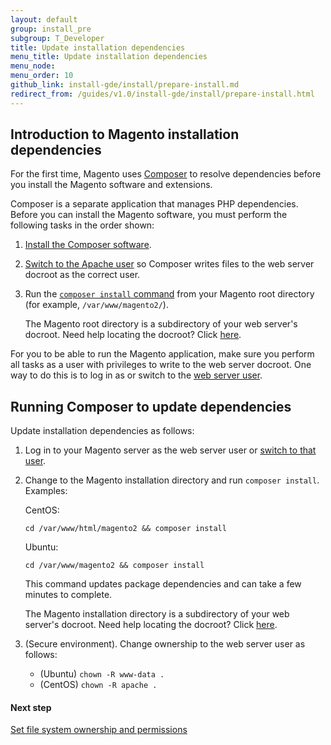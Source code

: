 ```yaml
---
layout: default
group: install_pre
subgroup: T_Developer
title: Update installation dependencies
menu_title: Update installation dependencies 
menu_node:
menu_order: 10
github_link: install-gde/install/prepare-install.md
redirect_from: /guides/v1.0/install-gde/install/prepare-install.html
---
```


<!-- This topic is referred to from Magento 2 code! Don't change the URL without informing engineering! -->
<!-- Referring file: README.md owned by core -->

  
<h2 id="install-update-depend">Introduction to Magento installation dependencies</h2>

For the first time, Magento uses <a href="http://getcomposer.org">Composer</a> to resolve dependencies before you install the Magento software and extensions.

Composer is a separate application that manages PHP dependencies. Before you can install the Magento software, you must perform the following tasks in the order shown:

1.	<a href="{{ site.gdeurl }}install-gde/install/composer-clone.html">Install the Composer software</a>.
2.	<a href="{{ site.gdeurl }}install-gde/prereq/apache-user.html">Switch to the Apache user</a> so Composer writes files to the web server docroot as the correct user.
2.	Run the <a href="#install-composer-install">`composer install` command</a> from your Magento root directory (for example, `/var/www/magento2/`).

	The Magento root directory is a subdirectory of your web server's docroot. Need help locating the docroot? Click <a href="{{ site.gdeurl }}install-gde/basics/basics_docroot.html">here</a>.

For you to be able to run the Magento application, make sure you perform all tasks as a user with privileges to write to the web server docroot. One way to do this is to log in as or switch to the <a href="{{ site.gdeurl }}install-gde/prereq/apache-user.html">web server user</a>.

<h2 id="install-composer-install">Running Composer to update dependencies</h2>
Update installation dependencies as follows:

1.	Log in to your Magento server as the web server user or <a href="{{ site.gdeurl }}install-gde/prereq/apache-user.html">switch to that user</a>.
2.	Change to the Magento installation directory and run `composer install`. Examples:

	CentOS:

		cd /var/www/html/magento2 && composer install

	Ubuntu:

		cd /var/www/magento2 && composer install

	This command updates package dependencies and can take a few minutes to complete.

	<div class="bs-callout bs-callout-info" id="info">
		<span class="glyphicon-class">
  		<p>The Magento installation directory is a subdirectory of your web server's docroot. Need help locating the docroot? Click <a href="{{ site.gdeurl }}install-gde/basics/basics_docroot.html">here</a>.</p></span>
	</div>


3.	(Secure environment). Change ownership to the web server user as follows:

	*	(Ubuntu) `chown -R www-data .`
	*	(CentOS) `chown -R apache .`

#### Next step
<a href="{{ site.gdeurl }}install-gde/install/file-system-perms.html">Set file system ownership and permissions</a>